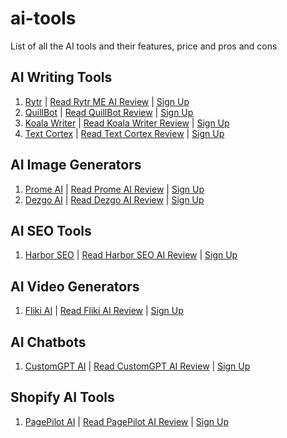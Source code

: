 # ai-tools
List of all the AI tools and their features, price and pros and cons
<h2>AI Writing Tools</h2>
<ol>
  <li><a href="https://coolaisoftware.com/go/rytr/">Rytr</a> | <a href="https://coolaisoftware.com/rytr-me-ai-writer-review/">Read Rytr ME AI Review</a> | <a href="https://coolaisoftware.com/rytr-me-ai-writer-review/">Sign Up</a></li>
  <li><a href="https://coolaisoftware.com/go/quillbot/">QuillBot</a> | <a href="https://coolaisoftware.com/quillbot-ai-review/">Read QuillBot Review</a> | <a href="https://coolaisoftware.com/go/quillbot/">Sign Up</a></li>
  <li><a href="https://coolaisoftware.com/go/koala-ai/">Koala Writer</a> | <a href="https://coolaisoftware.com/koala-ai-writer-review/">Read Koala Writer Review</a> | <a href="https://coolaisoftware.com/go/koala-ai/">Sign Up</a></li>
  <li><a href="https://coolaisoftware.com/go/textcortex/">Text Cortex</a> | <a href="https://coolaisoftware.com/textcortex-ai-review/">Read Text Cortex Review</a> | <a href="https://coolaisoftware.com/go/textcortex/">Sign Up</a></li>
</ol>
<h2>AI Image Generators</h2>
<ol>
  <li><a href="https://coolaisoftware.com/go/prome-ai/">Prome AI</a> | <a href="https://coolaisoftware.com/prome-ai-review/">Read Prome AI Review</a> | <a href="https://coolaisoftware.com/go/prome-ai/">Sign Up</a></li>
  <li><a href="https://coolaisoftware.com/go/dezgo/">Dezgo AI</a> | <a href="https://coolaisoftware.com/dezgo-ai-review/">Read Dezgo AI Review</a> | <a href="https://coolaisoftware.com/go/dezgo/">Sign Up</a></li>
</ol>
<h2>AI SEO Tools</h2>
<ol>
  <li><a href="https://coolaisoftware.com/go/harbor-seo/">Harbor SEO</a> | <a href="https://coolaisoftware.com/complete-harbor-seo-ai-review/">Read Harbor SEO AI Review</a> | <a href="https://coolaisoftware.com/go/harbor-seo/">Sign Up</a></li>
</ol>
<h2>AI Video Generators</h2>
<ol>
  <li><a href="https://coolaisoftware.com/go/fliki-ai/">Fliki AI</a> | <a href="https://coolaisoftware.com/quillbot-ai-review/">Read Fliki AI Review</a> | <a href="https://coolaisoftware.com/go/fliki-ai/">Sign Up</a></li>
</ol>
<h2>AI Chatbots</h2>
<ol>
  <li><a href="https://coolaisoftware.com/go/customgpt-ai/">CustomGPT AI</a> | <a href="https://coolaisoftware.com/customgpt-ai-review/">Read CustomGPT AI Review</a> | <a href="https://coolaisoftware.com/go/customgpt-ai/">Sign Up</a></li>
</ol>
<h2>Shopify AI Tools</h2>
<ol>
  <li><a href="https://coolaisoftware.com/go/pagepilot-ai/">PagePilot AI</a> | <a href="https://coolaisoftware.com/page-pilot-ai-review/">Read PagePilot AI Review</a> | <a href="https://coolaisoftware.com/go/pagepilot-ai/">Sign Up</a></li>
</ol>
